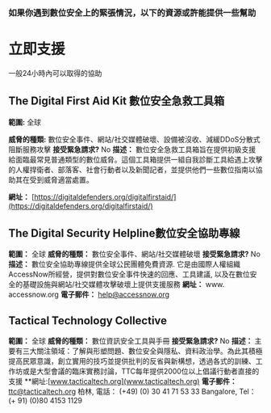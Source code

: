 [Title]: # (數位的)
[Order]: # (0)

### 如果你遇到數位安全上的緊張情況，以下的資源或許能提供一些幫助
# 立即支援

一般24小時內可以取得的協助

## The Digital First Aid Kit 數位安全急救工具箱
**範圍:** 全球

 **威脅的種類:** 數位安全事件、網站/社交媒體破壞、設備被沒收、減緩DDoS分散式阻斷服務攻擊
 **接受緊急請求?** No
 **描述：** 數位安全急救工具箱旨在提供初級支援給面臨最常見普通類型的數位威脅。這個工具箱提供一組自我診斷工具給遇上攻擊的人權捍衛者、部落客、社會行動者以及新聞記者，並提供他們一些數位指南以協助其在受到威脅適當處置。

**網址：**  [https://digitaldefenders.org/digitalfirstaid/](https://digitaldefenders.org/digitalfirstaid/)

## The Digital Security Helpline數位安全協助專線

**範圍：** 全球
**威脅的種類：** 數位安全事件、網站/社交媒體破壞
**接受緊急請求?** No
**描述：** 數位安全協助專線提供全球公民團體免費資源. 它是由國際人權組織AccessNow所經營，提供對數位安全事件快速的回應、工具建議, 以及在數位安全的基礎設施與網站/社交媒體攻擊破壞上提供支援服務 
**網址：** www. accessnow.org
**電子郵件：** help@accessnow.org

## Tactical Technology Collective
**範圍：** 全球
**威脅的種類：** 數位資訊安全工具與手冊
**接受緊急請求?** No
**描述：** 主要有三大關注領域：了解與形塑問題、數位安全與隱私、資料政治學。為此其積極提高民眾意識，創立實用的技巧並提供批判的反省與新構想，透過各式的訓練、工作坊或是大型會議的臨床實務討論，TTC每年提供2000位以上倡議行動者直接的支援
**網址:[www.tacticaltech.org](www.tacticaltech.org)
**電子郵件：** ttc@tacticaltech.org
柏林, 電話： (+49) (0) 30 41 71 53 33
Bangalore, Tel： (+ 91) (0)80 4153 1129
